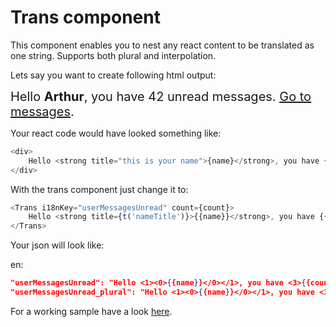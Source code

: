# Trans component

This component enables you to nest any react content to be translated as one string. Supports both plural and interpolation.

Lets say you want to create following html output:

<div style="font-size: 20px;">Hello <strong>Arthur</strong>, you have 42 unread messages. <a href="/#">Go to messages</a>.
</div>

Your react code would have looked something like:

```js
<div>
    Hello <strong title="this is your name">{name}</strong>, you have {count} unread message(s). <Link to="/msgs">Go to messages</Link>.
</div>
```

With the trans component just change it to:

```js
<Trans i18nKey="userMessagesUnread" count={count}>
    Hello <strong title={t('nameTitle')}>{{name}}</strong>, you have {{count}} unread message. <Link to="/msgs">Go to messages</Link>.
</Trans>
```

Your json will look like:

en:

```json
"userMessagesUnread": "Hello <1><0>{{name}}</0></1>, you have <3>{{count}}</3> unread message. <5>Go to message</5>.",
"userMessagesUnread_plural": "Hello <1><0>{{name}}</0></1>, you have <3>{{count}}</3> unread messages.  <5>Go to messages</5>.",
```

For a working sample have a look [here](https://github.com/i18next/react-i18next/blob/master/example/webpack2/app/components/View.js#L41).

